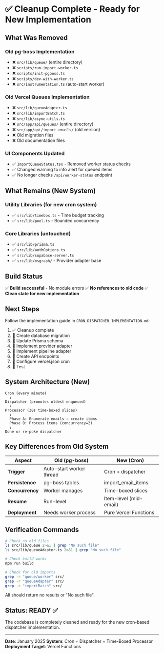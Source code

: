 # ✅ Cleanup Complete - Ready for New Implementation

## What Was Removed

### Old pg-boss Implementation
- ❌ `src/lib/queue/` (entire directory)
- ❌ `scripts/run-import-worker.ts`
- ❌ `scripts/init-pgboss.ts`
- ❌ `scripts/dev-with-worker.ts`
- ❌ `src/instrumentation.ts` (auto-start worker)

### Old Vercel Queues Implementation
- ❌ `src/lib/queueAdapter.ts`
- ❌ `src/lib/importBatch.ts`
- ❌ `src/lib/async-utils.ts`
- ❌ `src/app/api/queues/` (entire directory)
- ❌ `src/app/api/import-emails/` (old version)
- ❌ Old migration files
- ❌ Old documentation files

### UI Components Updated
- ✅ `ImportQueueStatus.tsx` - Removed worker status checks
- ✅ Changed warning to info alert for queued items
- ✅ No longer checks `/api/worker-status` endpoint

## What Remains (New System)

### Utility Libraries (for new cron system)
- ✅ `src/lib/timebox.ts` - Time budget tracking
- ✅ `src/lib/pool.ts` - Bounded concurrency

### Core Libraries (untouched)
- ✅ `src/lib/prisma.ts`
- ✅ `src/lib/authOptions.ts`
- ✅ `src/lib/supabase-server.ts`
- ✅ `src/lib/msgraph/` - Provider adapter base

## Build Status

✅ **Build successful** - No module errors
✅ **No references to old code**
✅ **Clean state for new implementation**

## Next Steps

Follow the implementation guide in `CRON_DISPATCHER_IMPLEMENTATION.md`:

1. ✅ Cleanup complete
2. 📝 Create database migration
3. 📝 Update Prisma schema
4. 📝 Implement provider adapter
5. 📝 Implement pipeline adapter
6. 📝 Create API endpoints
7. 📝 Configure vercel.json cron
8. 📝 Test

## System Architecture (New)

```
Cron (every minute)
  ↓
Dispatcher (promotes oldest enqueued)
  ↓
Processor (30s time-boxed slices)
  ↓
  Phase A: Enumerate emails → create items
  Phase B: Process items (concurrency=2)
  ↓
Done or re-poke dispatcher
```

## Key Differences from Old System

| Aspect | Old (pg-boss) | New (Cron) |
|--------|---------------|------------|
| **Trigger** | Auto-start worker thread | Cron + dispatcher |
| **Persistence** | pg-boss tables | import_email_items |
| **Concurrency** | Worker manages | Time-boxed slices |
| **Resume** | Run-level | Item-level (mid-email) |
| **Deployment** | Needs worker process | Pure Vercel Functions |

## Verification Commands

```bash
# Check no old files
ls src/lib/queue 2>&1 | grep "No such file"
ls src/lib/queueAdapter.ts 2>&1 | grep "No such file"

# Check build works
npm run build

# Check for old imports
grep -r "queue/worker" src/
grep -r "queueAdapter" src/
grep -r "importBatch" src/
```

All should return no results or "No such file".

## Status: READY ✅

The codebase is completely cleaned and ready for the new cron-based dispatcher implementation.

---

**Date**: January 2025
**System**: Cron + Dispatcher + Time-Boxed Processor
**Deployment Target**: Vercel Functions
